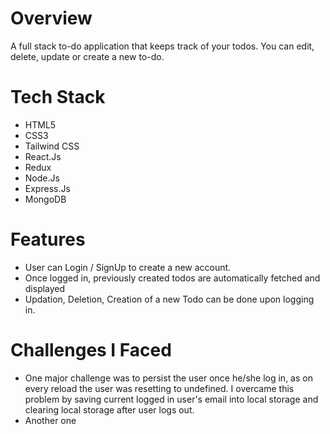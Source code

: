 # Overview

A full stack to-do application that keeps track of your todos. You can edit, delete, update or create a new to-do.

# Tech Stack

- HTML5
- CSS3
- Tailwind CSS
- React.Js
- Redux
- Node.Js
- Express.Js
- MongoDB

# Features

- User can Login / SignUp to create a new account.
- Once logged in, previously created todos are automatically fetched and displayed
- Updation, Deletion, Creation of a new Todo can be done upon logging in.

# Challenges I Faced

- One major challenge was to persist the user once he/she log in, as on every reload the user was resetting to undefined. I overcame this problem by saving current logged in user's email into local storage and clearing local storage after user logs out.
- Another one
